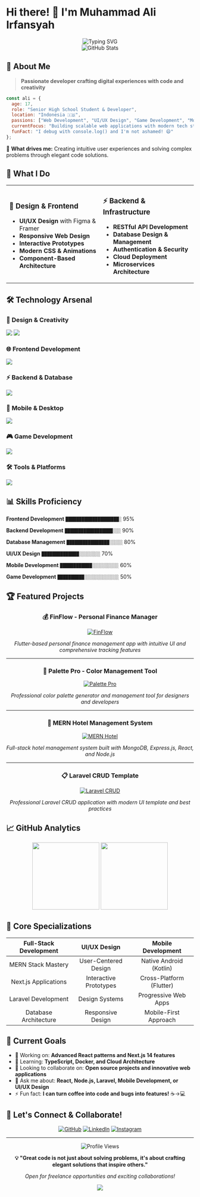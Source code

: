 # Hi there! 👋 I'm Muhammad Ali Irfansyah

<div align="center">
  <img src="https://readme-typing-svg.herokuapp.com?font=Fira+Code&size=30&duration=3000&pause=1000&color=6366F1&center=true&vCenter=true&width=600&lines=Full-Stack+Developer;UI%2FUX+Designer;Game+Developer;Mobile+App+Developer;Always+Learning+%F0%9F%9A%80" alt="Typing SVG" />
</div>

<div align="center">
  <img src="https://github-readme-stats.vercel.app/api?username=ipangbbd&show_icons=true&theme=tokyonight&count_private=true&hide_border=true&bg_color=0D1117" alt="GitHub Stats" />
</div>

## 🚀 About Me

> **Passionate developer crafting digital experiences with code and creativity**

```javascript
const ali = {
  age: 17,
  role: "Senior High School Student & Developer",
  location: "Indonesia 🇮🇩",
  passions: ["Web Development", "UI/UX Design", "Game Development", "Mobile Apps"],
  currentFocus: "Building scalable web applications with modern tech stack",
  funFact: "I debug with console.log() and I'm not ashamed! 😄"
};
```

🎯 **What drives me:** Creating intuitive user experiences and solving complex problems through elegant code solutions.

## 🎨 What I Do

<table>
<tr>
<td width="50%">

### 🎨 **Design & Frontend**
- **UI/UX Design** with Figma & Framer
- **Responsive Web Design** 
- **Interactive Prototypes**
- **Modern CSS & Animations**
- **Component-Based Architecture**

</td>
<td width="50%">

### ⚡ **Backend & Infrastructure**
- **RESTful API Development**
- **Database Design & Management**
- **Authentication & Security**
- **Cloud Deployment**
- **Microservices Architecture**

</td>
</tr>
</table>

## 🛠️ Technology Arsenal

### 🎨 **Design & Creativity**
<p>
  <img src="https://skillicons.dev/icons?i=figma,blender" />
  <img src="https://img.shields.io/badge/Framer-0055FF?style=flat-square&logo=framer&logoColor=white" />
</p>

### 🌐 **Frontend Development**
<p>
  <img src="https://skillicons.dev/icons?i=react,nextjs,vue,angular,html,css,js,ts,tailwind" />
</p>

### ⚡ **Backend & Database**
<p>
  <img src="https://skillicons.dev/icons?i=nodejs,express,go,laravel,mongodb,mysql,postgresql,supabase" />
</p>

### 📱 **Mobile & Desktop**
<p>
  <img src="https://skillicons.dev/icons?i=androidstudio,kotlin,java,flutter,electron" />
</p>

### 🎮 **Game Development**
<p>
  <img src="https://skillicons.dev/icons?i=unity,cs" />
</p>

### 🛠️ **Tools & Platforms**
<p>
  <img src="https://skillicons.dev/icons?i=git,github,vscode,vercel,docker" />
</p>

## 📊 Skills Proficiency

<div align="left">

**Frontend Development** `████████████████████░` 95%

**Backend Development** `██████████████████░░░` 90%

**Database Management** `████████████████░░░░░` 80%

**UI/UX Design** `██████████████░░░░░░░░` 70%

**Mobile Development** `████████████░░░░░░░░░░` 60%

**Game Development** `██████████░░░░░░░░░░░░░` 50%

</div>

## 🏆 Featured Projects

<div align="center">

### 💰 FinFlow - Personal Finance Manager
[![FinFlow](https://github-readme-stats.vercel.app/api/pin/?username=ipangbbd&repo=FinFlow-Personal-Finance-Manager&theme=tokyonight&hide_border=true&bg_color=0D1117)](https://github.com/Ipangbbd/Flutter-Finance-Manager)

*Flutter-based personal finance management app with intuitive UI and comprehensive tracking features*

---

### 🎨 Palette Pro - Color Management Tool
[![Palette Pro](https://github-readme-stats.vercel.app/api/pin/?username=ipangbbd&repo=palette-pro&theme=tokyonight&hide_border=true&bg_color=0D1117)](https://github.com/Ipangbbd/palette-pro.git)

*Professional color palette generator and management tool for designers and developers*

---

### 🏨 MERN Hotel Management System
[![MERN Hotel](https://github-readme-stats.vercel.app/api/pin/?username=ipangbbd&repo=MERN-HOTEL&theme=tokyonight&hide_border=true&bg_color=0D1117)](https://github.com/Ipangbbd/MERN-HOTEL.git)

*Full-stack hotel management system built with MongoDB, Express.js, React, and Node.js*

---

### 📋 Laravel CRUD Template
[![Laravel CRUD](https://github-readme-stats.vercel.app/api/pin/?username=ipangbbd&repo=LARAVEL-CRUD-WITH-TEMPLATE&theme=tokyonight&hide_border=true&bg_color=0D1117)](https://github.com/Ipangbbd/LARAVEL-CRUD-WITH-TEMPLATE.git)

*Professional Laravel CRUD application with modern UI template and best practices*

</div>

## 📈 GitHub Analytics

<div align="center">
  <img height="180em" src="https://github-readme-stats.vercel.app/api/top-langs/?username=ipangbbd&layout=compact&theme=tokyonight&hide_border=true&bg_color=0D1117" />
  <img height="180em" src="https://github-readme-streak-stats.herokuapp.com/?user=ipangbbd&theme=tokyonight&hide_border=true&background=0D1117" />
</div>

## 🌟 Core Specializations

<div align="center">

| **Full-Stack Development** | **UI/UX Design** | **Mobile Development** |
|:---:|:---:|:---:|
| MERN Stack Mastery | User-Centered Design | Native Android (Kotlin) |
| Next.js Applications | Interactive Prototypes | Cross-Platform (Flutter) |
| Laravel Development | Design Systems | Progressive Web Apps |
| Database Architecture | Responsive Design | Mobile-First Approach |

</div>

## 🎯 Current Goals

- 🔭 Working on: **Advanced React patterns and Next.js 14 features**
- 🌱 Learning: **TypeScript, Docker, and Cloud Architecture**
- 👯 Looking to collaborate on: **Open source projects and innovative web applications**
- 💬 Ask me about: **React, Node.js, Laravel, Mobile Development, or UI/UX Design**
- ⚡ Fun fact: **I can turn coffee into code and bugs into features!** ☕→💻

## 🤝 Let's Connect & Collaborate!

<div align="center">

[![GitHub](https://img.shields.io/badge/GitHub-100000?style=for-the-badge&logo=github&logoColor=white)](https://github.com/ipangbbd)
[![LinkedIn](https://img.shields.io/badge/LinkedIn-0077B5?style=for-the-badge&logo=linkedin&logoColor=white)](https://linkedin.com/in/muhammad-ali-irfansyah)
[![Instagram](https://img.shields.io/badge/Instagram-E4405F?style=for-the-badge&logo=instagram&logoColor=white)](https://www.instagram.com/codevwithali/)

</div>

---

<div align="center">
  <img src="https://komarev.com/ghpvc/?username=ipangbbd&style=for-the-badge&color=6366f1" alt="Profile Views" />
  
  **💡 "Great code is not just about solving problems, it's about crafting elegant solutions that inspire others."**
  
  *Open for freelance opportunities and exciting collaborations!*
</div>

<div align="center">
  <img src="https://capsule-render.vercel.app/api?type=waving&color=gradient&height=100&section=footer&animation=fadeIn" />
</div>
